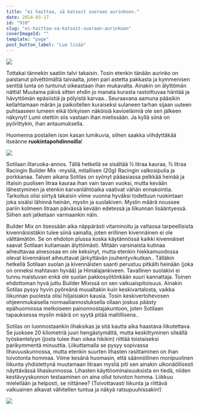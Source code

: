 ```yaml
---
title: "ei haittaa, sä katsoit suoraan aurinkoon."
date: 2014-03-17
id: "910"
slug: "ei-haittaa-sa-katsoit-suoraan-aurinkoon"
coverImageId: ""
template: "page"
post_button_label: "Lue lisää"
---
```


[![](/images/IMG_0146.JPG)](http://2.bp.blogspot.com/-RT5Wzkiah2w/UycSEbzXuUI/AAAAAAAAIGg/nGThq71YL0U/s1600/IMG_0146.JPG)

Tottakai tännekin saatiin talvi takaisin. Tosin etenkin tänään aurinko on paistanut pilvettömältä taivaalta, joten pari astetta pakkasta ja kymmenisen senttiä lunta on tuntunut oikeastaan ihan mukavalta. Ainakin on älyttömän nättiä! Muutama päivä sitten ehdin jo manata kurasta rastoittuvaa häntää ja hävyttömän epäsiistiä ja pölyistä karvaa.. Seuraavana aamuna pääsikin kellahtamaan märän ja paikoitellen kuraiseksi sulaneen tarhan sijaan uuteen puhtaaseen lumeen eikä törkyisen näköisiä kavioeläimiä ole sen jälkeen näkynyt! Lumi otettiin siis vastaan ihan mielissään. Ja kyllä siinä on pyörittykin, ihan antaumuksella.

Huomenna postailen ison kasan lumikuvia, siihen saakka viihdyttäkää itseänne **ruokintapohdinnoilla**!

[![](/images/ruokaa.jpg)](http://2.bp.blogspot.com/-B-ZnJRiq8KI/UyNoZ-wjH5I/AAAAAAAAIFU/CS6hMP8tiNI/s1600/ruokaa.jpg)

Sotilaan iltaruoka-annos. Tällä hetkellä se sisältää ½ litraa kauraa, ½ litraa Racingin Builder Mix -mysliä, mitallisen (20g) Racingin valkosipulia ja porkkanaa. Talven aikana Sotilas on syönyt pääasiassa pelkkää heinää ja iltaisin puolisen litraa kauraa ihan vain tavan vuoksi, mutta kevään lähestyminen ja etenkin karvanlähtöaika vaativat vähän ennakointia. Tarkoitus olisi siirtyä takaisin viime vuonna hyväksi todettuun ruokintaan joka sisälsi lähinnä heinän, myslin ja suolakiven. Myslin määrä noussee pariin kolmeen litraan päivässä kevään edetessä ja liikunnan lisääntyessä. Siihen asti jatketaan varmaankin näin.

Builder Mix on itsessään aika näppärästi vitaminoitu ja valtaosa tarpeellisista kivennäisistäkin tulee siinä samalla, joten erillinen kivennäinen ei ole välttämätön. Se on ehdoton plussa koska käytännössä kaikki kivennäiset saavat Sotilaan kutiamaan älyttömästi. Mitään varsinaista kutinaa aiheuttavaa ainesosaa en ole keksinyt, mutta etenkin hiekkamuodossa olevat kivennäiset aiheuttavat järkyttävän jouhentyvikutkan.. Tälläkin hetkellä Sotilaan suolan ja kivennäisten saanti perustuu pitkälti heinään (joka on onneksi mahtavan hyvää) ja Himalajankiveen. Tavallinen suolakivi ei tunnu maistuvan enkä ole suolan pakkosyötönkään suuri kannattaja. Toinen ehdottoman hyvä juttu Builder Mixissä on sen valkuaispitoisuus. Ainakin Sotilas pysyy hyvin pyöreänä muualtakin kuin keskivartalosta, vaikka liikunnan puolesta olisi hiljaisiakin kausia. Tosin keskivertohevosen ohjeenmukaisella normaaliannostuksella ollaan joskus päästy epähuomiossa melkoiseen painonnostajakuntoon, joten Sotilaan tapauksessa myslin määrä on syytä pitää maltillisena..

Sotilas on luonnostaankin lihaksikas ja sitä kautta aika haastava liikutettava. Se juoksee 20 kilometriä juuri hengästymättä, mutta keskittyminen sileällä työskentelyyn (josta tulee ihan oikea hikikin) riittää toistaiseksi parikymmentä minuuttia. Liikuttamalla se pysyy sopivassa lihavuuskunnossa, mutta etenkin suurten lihasten rasittaminen on ihan toivotonta hommaa. Viime kesänä huomasin, että säännöllinen monipuolinen liikunta yhdistettynä muutamaan litraan mysliä piti sen ainakin ulkonäöllisesti näyttävässä lihaskunnossa. Lihasten käyttöominaisuuksista en tiedä, niiden kestävyyskunnon testaaminen on aina ollut toivoton homma. Liikkuu mielellään ja helposti, se riittänee? (Toivottavasti liikunta ja riittävä valkuainen alkavat vähitellen tuntua ja näkyä ratsupuuhissakin!)

[![](/images/rehut.jpg)](http://2.bp.blogspot.com/-E3UmOXZuNw4/UyceesVdopI/AAAAAAAAIIQ/qUBd6p64o-M/s1600/rehut.jpg)
